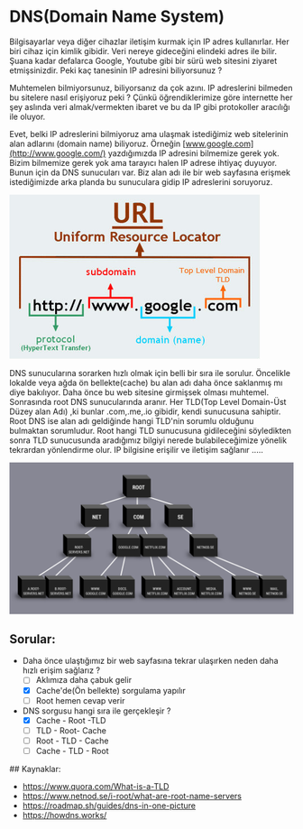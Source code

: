 # DNS(Domain Name System)

Bilgisayarlar veya diğer cihazlar iletişim kurmak için IP adres kullanırlar. Her biri cihaz için kimlik gibidir. Veri nereye gideceğini elindeki adres ile bilir. Şuana kadar defalarca Google, Youtube gibi bir sürü web sitesini ziyaret etmişsinizdir. Peki kaç tanesinin IP adresini biliyorsunuz ?

Muhtemelen bilmiyorsunuz, biliyorsanız da çok azını. IP adreslerini bilmeden bu sitelere nasıl erişiyoruz peki ? Çünkü öğrendiklerimize göre internette her şey aslında veri almak/vermekten ibaret ve bu da IP gibi protokoller aracılığı ile oluyor. 

Evet, belki IP adreslerini bilmiyoruz ama ulaşmak istediğimiz web sitelerinin alan adlarını  (domain name) biliyoruz. Örneğin [www.google.com](http://www.google.com/) yazdığımızda IP adresini bilmemize gerek yok. Bizim bilmemize gerek yok ama tarayıcı halen IP adrese ihtiyaç duyuyor. Bunun için da DNS sunucuları var. Biz alan adı ile bir web sayfasına erişmek istediğimizde arka planda bu sunuculara gidip IP adreslerini soruyoruz. 

![URL](https://raw.githubusercontent.com/Kodluyoruz/taskforce/main/basics-for-everyone/DNS/figures/URL.png)

DNS sunucularına sorarken hızlı olmak için belli bir sıra ile sorulur. Öncelikle lokalde veya ağda ön bellekte(cache) bu alan adı daha önce saklanmış mı diye bakılıyor. Daha önce bu web sitesine girmişsek olması muhtemel. Sonrasında root DNS sunucularında aranır. Her TLD(Top Level Domain-Üst Düzey alan Adı) ,ki bunlar .com,.me,.io gibidir, kendi sunucusuna sahiptir. Root DNS ise alan adı geldiğinde hangi TLD'nin sorumlu olduğunu bulmaktan sorumludur. Root hangi TLD sunucusuna gidileceğini söyledikten sonra TLD sunucusunda aradığımız bilgiyi nerede bulabileceğimize yönelik tekrardan yönlendirme olur. IP bilgisine erişilir ve iletişim sağlanır .....

![Root_DNS](https://raw.githubusercontent.com/Kodluyoruz/taskforce/main/basics-for-everyone/DNS/figures/ROOT_DNS.png)

## Sorular:

- Daha önce ulaştığımız bir web sayfasına tekrar ulaşırken neden daha hızlı erişim sağlarız ?
  - [ ] Aklımıza daha çabuk gelir
  - [x] Cache'de(Ön bellekte) sorgulama yapılır
  - [ ] Root hemen cevap verir

- DNS sorgusu hangi sıra ile gerçekleşir ?
  - [x] Cache - Root -TLD
  - [ ] TLD - Root- Cache
  - [ ] Root - TLD - Cache
  - [ ] Cache - TLD - Root

## Kaynaklar:

- https://www.quora.com/What-is-a-TLD
- https://www.netnod.se/i-root/what-are-root-name-servers
- https://roadmap.sh/guides/dns-in-one-picture
- https://howdns.works/
